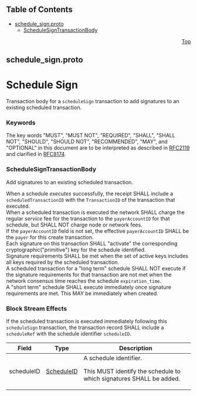 ## Table of Contents

- [schedule_sign.proto](#schedule_sign-proto)
    - [ScheduleSignTransactionBody](#proto-ScheduleSignTransactionBody)
  



<a name="schedule_sign-proto"></a>
<p align="right"><a href="#top">Top</a></p>

## schedule_sign.proto
# Schedule Sign
Transaction body for a `scheduleSign` transaction to add signatures
to an existing scheduled transaction.

### Keywords
The key words "MUST", "MUST NOT", "REQUIRED", "SHALL", "SHALL NOT",
"SHOULD", "SHOULD NOT", "RECOMMENDED", "MAY", and "OPTIONAL" in this
document are to be interpreted as described in
[RFC2119](https://www.ietf.org/rfc/rfc2119) and clarified in
[RFC8174](https://www.ietf.org/rfc/rfc8174).


<a name="proto-ScheduleSignTransactionBody"></a>

### ScheduleSignTransactionBody
Add signatures to an existing scheduled transaction.

When a schedule _executes_ successfully, the receipt SHALL include a
`scheduledTransactionID` with the `TransactionID` of the transaction that
executed.<br/>
When a scheduled transaction is executed the network SHALL charge the
regular _service_ fee for the transaction to the `payerAccountID` for
that schedule, but SHALL NOT charge node or network fees.<br/>
If the `payerAccountID` field is not set, the effective `payerAccountID`
SHALL be the `payer` for this create transaction.<br/>
Each signature on this transaction SHALL "activate" the corresponding
cryptographic("primitive") key for the schedule identified.<br/>
Signature requirements SHALL be met when the set of active keys includes
all keys required by the scheduled transaction.<br/>
A scheduled transaction for a "long term" schedule SHALL NOT execute if
the signature requirements for that transaction are not met when the
network consensus time reaches the schedule `expiration_time`.<br/>
A "short term" schedule SHALL execute immediately once signature
requirements are met. This MAY be immediately when created.<br/>

### Block Stream Effects
If the scheduled transaction is executed immediately following this
`scheduleSign` transaction, the transaction record SHALL include a
`scheduleRef` with the schedule identifier `scheduleID`.


| Field | Type | Description |
| ----- | ---- | ----------- |
| scheduleID | [ScheduleID](#proto-ScheduleID) | A schedule identifier. <p> This MUST identify the schedule to which signatures SHALL be added. |





 <!-- end messages -->

 <!-- end enums -->

 <!-- end HasExtensions -->

 <!-- end services -->



